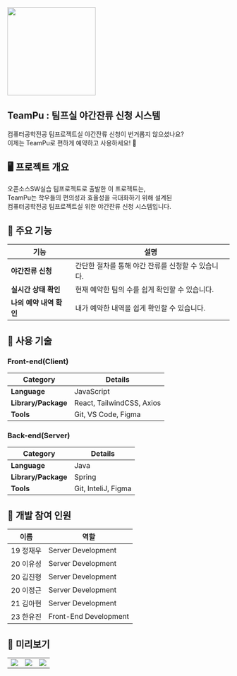 <img src="https://github.com/user-attachments/assets/abec3805-cd45-4d3d-99ae-638e38b00fcb" width="200px">


## TeamPu : 팀프실 야간잔류 신청 시스템

컴퓨터공학전공 팀프로젝트실 야간잔류 신청이 번거롭지 않으셨나요?<br>
이제는 TeamPu로 편하게 예약하고 사용하세요! 🎉

## 🖥️  프로젝트 개요

오픈소스SW실습 팀프로젝트로 출발한 이 프로젝트는,<br>
TeamPu는 학우들의 편의성과 효율성을 극대화하기 위해 설계된<br>
컴퓨터공학전공 팀프로젝트실 위한 야간잔류 신청 시스템입니다.


## 🚀 주요 기능

| **기능**      | **설명**                          |
|--------------------|--------------------------------------|
| **야간잔류 신청**       | 간단한 절차를 통해 야간 잔류를 신청할 수 있습니다.                          |
| **실시간 상태 확인**| 현재 예약한 팀의 수를 쉽게 확인할 수 있습니다.         |
| **나의 예약 내역 확인**          | 내가 예약한 내역을 쉽게 확인할 수 있습니다.                  |


## 📂 사용 기술

### Front-end(Client)

| **Category**      | **Details**                          |
|--------------------|--------------------------------------|
| **Language**       | JavaScript                          |
| **Library/Package**| React, TailwindCSS, Axios           |
| **Tools**          | Git, VS Code, Figma                |

### Back-end(Server)

| **Category**      | **Details**                          |
|--------------------|--------------------------------------|
| **Language**       | Java                         |
| **Library/Package**| Spring           |
| **Tools**          | Git, InteliJ, Figma                |

## 👥 개발 참여 인원

| **이름**           | **역할**                            |
|--------------------|--------------------------------------|
| 19 정재우         | Server Development              |
| 20 이유성         | Server Development              |
| 20 김진형         | Server Development              |
| 20 이정근         | Server Development              |
| 21 김아현         | Server Development              |
| 23 한유진         | Front-End Development              |

## 🌟 미리보기

<table>
  <tr>
    <td><img src="https://github.com/user-attachments/assets/f70426cb-7679-4a88-9e6d-3159a7ba94b5"></td>
    <td><img src="https://github.com/user-attachments/assets/0bb0f598-9e9b-468c-8d66-d90bd02474b3"></td>
    <td><img src="https://github.com/user-attachments/assets/0a342635-c68f-4b0b-87e4-ed4bc0c951ca"></td>
  </tr>
</table>






